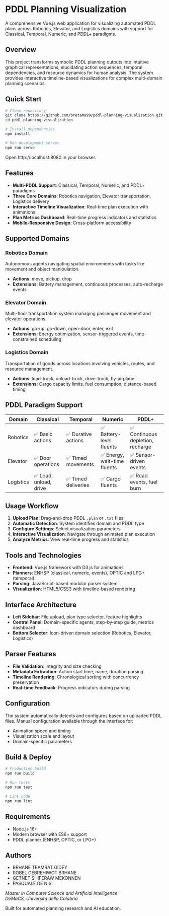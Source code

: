 # PDDL Planning Visualization

A comprehensive Vue.js web application for visualizing automated PDDL plans across Robotics, Elevator, and Logistics domains with support for Classical, Temporal, Numeric, and PDDL+ paradigms.

## Overview

This project transforms symbolic PDDL planning outputs into intuitive graphical representations, elucidating action sequences, temporal dependencies, and resource dynamics for human analysis. The system provides interactive timeline-based visualizations for complex multi-domain planning scenarios.

## Quick Start

```bash
# Clone repository
git clone https://github.com/bretama99/pddl-planning-visualization.git -b tmp-branch
cd pddl-planning-visualization

# Install dependencies
npm install

# Run development server
npm run serve
```

Open http://localhost:8080 in your browser.

## Features

- **Multi-PDDL Support**: Classical, Temporal, Numeric, and PDDL+ paradigms
- **Three Core Domains**: Robotics navigation, Elevator transportation, Logistics delivery
- **Interactive Timeline Visualization**: Real-time plan execution with animations
- **Plan Metrics Dashboard**: Real-time progress indicators and statistics
- **Mobile-Responsive Design**: Cross-platform accessibility

## Supported Domains

### Robotics Domain
Autonomous agents navigating spatial environments with tasks like movement and object manipulation.
- **Actions**: move, pickup, drop
- **Extensions**: Battery management, continuous processes, auto-recharge events

### Elevator Domain
Multi-floor transportation system managing passenger movement and elevator operations.
- **Actions**: go-up, go-down, open-door, enter, exit
- **Extensions**: Energy optimization, sensor-triggered events, time-constrained scheduling

### Logistics Domain
Transportation of goods across locations involving vehicles, routes, and resource management.
- **Actions**: load-truck, unload-truck, drive-truck, fly-airplane
- **Extensions**: Cargo capacity limits, fuel consumption, distance-based timing

## PDDL Paradigm Support

| Domain | Classical | Temporal | Numeric | PDDL+ |
|--------|-----------|----------|---------|-------|
| Robotics | ✅ Basic actions | ✅ Durative actions | ✅ Battery-level fluents | ✅ Continuous depletion, recharge |
| Elevator | ✅ Door operations | ✅ Timed movements | ✅ Energy, wait-time fluents | ✅ Sensor-driven events |
| Logistics | ✅ Load, unload, drive | ✅ Timed deliveries | ✅ Cargo fluents | ✅ Road events, fuel burn |

## Usage Workflow

1. **Upload Plan**: Drag-and-drop PDDL `.plan` or `.txt` files
2. **Automatic Detection**: System identifies domain and PDDL type
3. **Configure Settings**: Select visualization parameters
4. **Interactive Visualization**: Navigate through animated plan execution
5. **Analyze Metrics**: View real-time progress and statistics

## Tools and Technologies

- **Frontend**: Vue.js framework with D3.js for animations
- **Planners**: ENHSP (classical, numeric, events), OPTIC and LPG+ (temporal)
- **Parsing**: JavaScript-based modular parser system
- **Visualization**: HTML5/CSS3 with timeline-based rendering

## Interface Architecture

- **Left Sidebar**: File upload, plan type selector, feature highlights
- **Central Panel**: Domain-specific agents, step-by-step guide, metrics dashboard
- **Bottom Selector**: Icon-driven domain selection (Robotics, Elevator, Logistics)

## Parser Features

- **File Validation**: Integrity and size checking
- **Metadata Extraction**: Action start time, name, duration parsing
- **Timeline Rendering**: Chronological sorting with concurrency preservation
- **Real-time Feedback**: Progress indicators during parsing

## Configuration

The system automatically detects and configures based on uploaded PDDL files. Manual configuration available through the interface for:
- Animation speed and timing
- Visualization scale and layout
- Domain-specific parameters

## Build & Deploy

```bash
# Production build
npm run build

# Run tests
npm run test

# Lint code
npm run lint
```

## Requirements

- Node.js 16+
- Modern browser with ES6+ support
- PDDL planner (ENHSP, OPTIC, or LPG+)

## Authors

- BRHANE TEAMRAT GIDEY
- ROBEL GEBREHIWOT BRHANE  
- GETNET SHIFERAW MEKONNEN
- PASQUALE DE NISI

*Master in Computer Science and Artificial Intelligence*  
*DeMaCS, Università della Calabria*

Built for automated planning research and AI education.